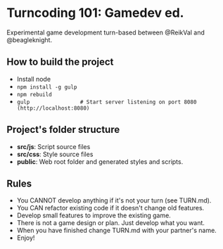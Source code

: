 Turncoding 101: Gamedev ed.                                                                                                                                                      
===========================

Experimental game development turn-based between @ReikVal and @beagleknight.

How to build the project
------------------------
* Install node
* `npm install -g gulp`
* `npm rebuild`
* `gulp                # Start server listening on port 8080 (http://localhost:8080)`

Project's folder structure
--------------------------

* **src/js**: Script source files
* **src/css**: Style source files
* **public**: Web root folder and generated styles and scripts.

Rules
-----

* You CANNOT develop anything if it's not your turn (see TURN.md).
* You CAN refactor existing code if it doesn't change old features.
* Develop small features to improve the existing game.
* There is not a game design or plan. Just develop what you want.
* When you have finished change TURN.md with your partner's name.
* Enjoy!
